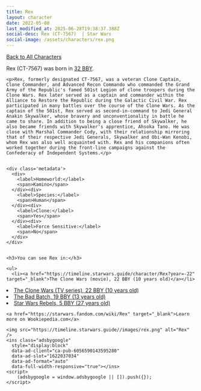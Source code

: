 ```yaml
---
title: Rex
layout: character
date: 2022-05-08
last_modified_at: 2025-06-28T19:38:37.388Z
social-desc: Rex (CT-7567)  | Star Wars
social-image: /assets/characters/rex.png
---
```

<a href="/character" class="smaller">Back to All Characters</a>

<div class="character-profile container">
  <div class="col-10">
    <p>
    Rex (CT-7567)             was born in <a href="https://timeline.starwars.guide/character/Rex?year=-32" target="_blank">32 BBY</a>.
    </p>

    <p>Rex, formerly designated CT-7567, was a veteran Clone Captain, Clone Commander, and Advanced Recon Commando who commanded the Grand Army of the Republic's famed 501st Legion of clone troopers during the Clone Wars. Rex later served as a captain and commander within the Alliance to Restore the Republic during the Galactic Civil War. Rex participated in many battles over the course of the Clone Wars. As the captain of the 501st, Rex served as second-in-command to Jedi General Anakin Skywalker, whose bravery and unconventionality in battle he came to share. In addition to being a close friend of Skywalker, he also became friends with Skywalker's apprentice, Ahsoka Tano. He was close with Marshal Commander Cody, with their relationship mirroring that of their respective Jedi Generals, Skywalker and Obi-Wan Kenobi, whom Rex was also well acquainted with. Rex and his companions often worked together during the front-line campaigns against the Confederacy of Independent Systems.</p>


    <div class='metadata'>
      <div>
        <label>Homeworld:</label>
        <span>Kamino</span>
      </div><div>
        <label>Species:</label>
        <span>Human</span>
      </div><div>
        <label>Clone:</label>
        <span>Yes</span>
      </div><div>
        <label>Force Sensitive:</label>
        <span>No</span>
      </div>
    </div>


    <h3>You can see Rex in:</h3>

    <ul>
      <li><a href="https://timeline.starwars.guide/character/Rex?year=-22" target="_blank">The Clone Wars (movie), 22 BBY (10 years old)</a></li>
  <li><a href="https://timeline.starwars.guide/character/Rex?year=-22" target="_blank">The Clone Wars (TV series), 22 BBY (10 years old)</a></li>
  <li><a href="https://timeline.starwars.guide/character/Rex?year=-19" target="_blank">The Bad Batch, 19 BBY (13 years old)</a></li>
  <li><a href="https://timeline.starwars.guide/character/Rex?year=-5" target="_blank">Star Wars Rebels, 5 BBY (27 years old)</a></li>
    </ul>

    <a href="https://starwars.fandom.com/wiki/Rex" target="_blank">Learn more on Wookiepedia.com</a>
  </div>
  <div class="character_image col-2">
    
    <img src="https://timeline.starwars.guide//images/rex.png" alt="Rex" />
    <ins class="adsbygoogle"
      style="display:block"
      data-ad-client="ca-pub-6056590143595280"
      data-ad-slot="1622037034"
      data-ad-format="auto"
      data-full-width-responsive="true"></ins>
    <script>
        (adsbygoogle = window.adsbygoogle || []).push({});
    </script>
  </div>
</div>
